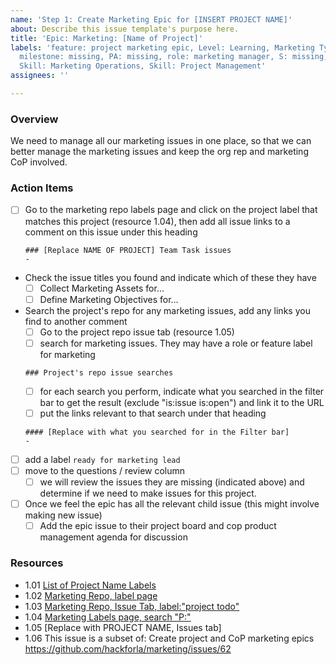 ```yaml
---
name: 'Step 1: Create Marketing Epic for [INSERT PROJECT NAME]'
about: Describe this issue template's purpose here.
title: 'Epic: Marketing: [Name of Project]'
labels: 'feature: project marketing epic, Level: Learning, Marketing Type: Project,
  milestone: missing, PA: missing, role: marketing manager, S: missing, size: 0.25pt,
  Skill: Marketing Operations, Skill: Project Management'
assignees: ''

---
```


### Overview
We need to manage all our marketing issues in one place, so that we can better manage the marketing issues and keep the org rep and marketing CoP involved.
### Action Items
- [ ] Go to the marketing repo labels page and click on the project label that matches this project (resource 1.04), then add all issue links to a comment on this issue under this heading
   ```
   ### [Replace NAME OF PROJECT] Team Task issues
   - 
   ```
- Check the issue titles you found and indicate which of these they have 
   - [ ] Collect Marketing Assets for...
   - [ ] Define Marketing Objectives for...
- Search the project's repo for any marketing issues, add any links you find to another comment
  - [ ] Go to the project repo issue tab (resource 1.05)
  - [ ] search for marketing issues.  They may have a role or feature label for marketing
   ```
   ### Project's repo issue searches
   ```
  - [ ] for each search you perform, indicate what you searched in the filter bar to get the result (exclude "is:issue is:open") and link it to the URL
  - [ ] put the links relevant to that search under that heading
   ```
   #### [Replace with what you searched for in the Filter bar]
   - 
   ```
- [ ] add a label `ready for marketing lead`
- [ ] move to the questions / review column
   - [ ] we will review the issues they are missing (indicated above) and determine if we need to make issues for this project.
- [ ] Once we feel the epic has all the relevant child issue (this might involve making new issue)
   - [ ] Add the epic issue to their project board and cop product management agenda for discussion

### Resources
- 1.01 [List of Project Name Labels](https://docs.google.com/spreadsheets/d/14pzhhBXBsD-l1zrHoAfS7b7KVZ6_RgIH_0gWW9EaqV4)
- 1.02 [Marketing Repo, label page](https://github.com/hackforla/marketing/labels)
- 1.03 [Marketing Repo, Issue Tab, label:"project todo"](https://github.com/hackforla/marketing/issues?q=is%3Aopen+is%3Aissue+label%3A%22project+todo%22)
- 1.04 [Marketing Labels page, search "P:"](https://github.com/hackforla/marketing/labels?q=P%3A)
- 1.05 [Replace with PROJECT NAME, Issues tab]
- 1.06 This issue is a subset of: Create project and CoP marketing epics https://github.com/hackforla/marketing/issues/62
